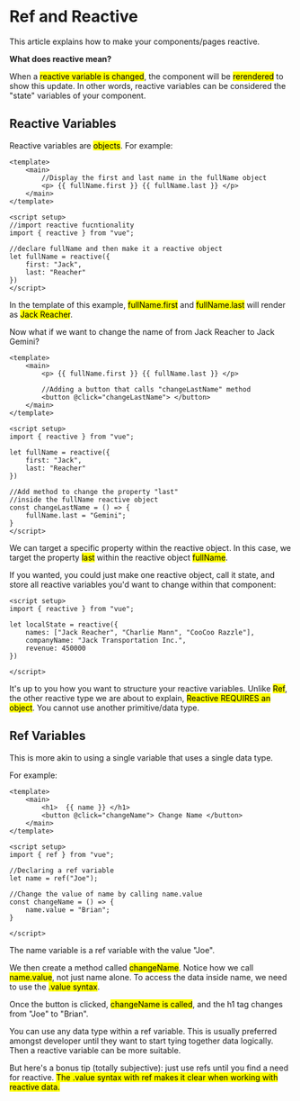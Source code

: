 # Ref and Reactive

This article explains how to make your components/pages reactive.

<b>What does reactive mean?</b>

When a <mark>reactive variable is changed</mark>, the component will be <mark>rerendered</mark> to show this update. In other words, reactive variables can be considered the "state" variables of your component.

## Reactive Variables

Reactive variables are <mark>objects</mark>. For example:

```vue
<template>
	<main>
		//Display the first and last name in the fullName object
		<p> {{ fullName.first }} {{ fullName.last }} </p>
	</main>
</template>

<script setup>
//import reactive fucntionality
import { reactive } from "vue";

//declare fullName and then make it a reactive object
let fullName = reactive({
	first: "Jack",
	last: "Reacher"
})
</script>
```

In the template of this example, <mark>fullName.first</mark> and <mark>fullName.last</mark> will render as <mark>Jack Reacher</mark>.

Now what if we want to change the name of from Jack Reacher to Jack Gemini?

```vue
<template>
	<main>
		<p> {{ fullName.first }} {{ fullName.last }} </p>

		//Adding a button that calls "changeLastName" method
		<button @click="changeLastName"> </button>
	</main>
</template>

<script setup>
import { reactive } from "vue";

let fullName = reactive({
	first: "Jack",
	last: "Reacher"
})

//Add method to change the property "last"
//inside the fullName reactive object
const changeLastName = () => {
    fullName.last = "Gemini";
}
</script>
```

We can target a specific property within the reactive object. In this case, we target the property <mark>last</mark> within the reactive object <mark>fullName</mark>.

If you wanted, you could just make one reactive object, call it state, and store all reactive variables you'd want to change within that component:

```vue
<script setup>
import { reactive } from "vue";

let localState = reactive({
	names: ["Jack Reacher", "Charlie Mann", "CooCoo Razzle"],
	companyName: "Jack Transportation Inc.",
	revenue: 450000
})

</script>
```

It's up to you how you want to structure your reactive variables. Unlike <mark>Ref</mark>, the other reactive type we are about to explain, <mark>Reactive REQUIRES an object</mark>. You cannot use another primitive/data type.

## Ref Variables

This is more akin to using a single variable that uses a single data type.

For example:

```vue
<template>
    <main>
		<h1>  {{ name }} </h1>
        <button @click="changeName"> Change Name </button>
	</main>
</template>

<script setup>
import { ref } from "vue";

//Declaring a ref variable
let name = ref("Joe");

//Change the value of name by calling name.value
const changeName = () => {
	name.value = "Brian";
}

</script>
```

The name variable is a ref variable with the value "Joe".

We then create a method called <mark>changeName</mark>. Notice how we call <mark>name.value</mark>, not just name alone. To access the data inside name, we need to use the <mark>.value syntax</mark>.

Once the button is clicked, <mark>changeName is called</mark>, and the h1 tag changes from "Joe" to "Brian".

You can use any data type within a ref variable. This is usually preferred amongst developer until they want to start tying together data logically. Then a reactive variable can be more suitable.

But here's a bonus tip (totally subjective): just use refs until you find a need for reactive. <mark>The .value syntax with ref makes it clear when working with reactive data.</mark>


